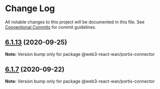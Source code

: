 # Change Log

All notable changes to this project will be documented in this file.
See [Conventional Commits](https://conventionalcommits.org) for commit guidelines.

## [6.1.13](https://github.com/codeoneline/web3-react/compare/v6.1.12...v6.1.13) (2020-09-25)

**Note:** Version bump only for package @web3-react-wan/portis-connector





## [6.1.7](https://github.com/codeoneline/web3-react/compare/v6.1.6...v6.1.7) (2020-09-22)

**Note:** Version bump only for package @web3-react-wan/portis-connector
